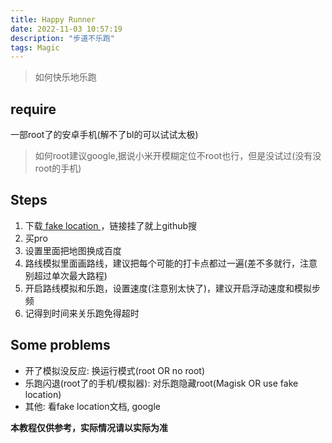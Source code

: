 ```yaml
---
title: Happy Runner
date: 2022-11-03 10:57:19
description: "步道不乐跑"
tags: Magic
---
```

>如何快乐地乐跑
## require
一部root了的安卓手机(解不了bl的可以试试太极)
>如何root建议google,据说小米开模糊定位不root也行，但是没试过(没有没root的手机)

## Steps
1. 下载[ fake location ](http://fakeloc.cc/app)，链接挂了就上github搜 
2. 买pro
3. 设置里面把地图换成百度
4. 路线模拟里面画路线，建议把每个可能的打卡点都过一遍(差不多就行，注意别超过单次最大路程)
5. 开启路线模拟和乐跑，设置速度(注意别太快了)，建议开启浮动速度和模拟步频
6. 记得到时间来关乐跑免得超时

## Some problems
- 开了模拟没反应: 换运行模式(root OR no root)
- 乐跑闪退(root了的手机/模拟器): 对乐跑隐藏root(Magisk OR use fake location)
- 其他: 看fake location文档, google

**本教程仅供参考，实际情况请以实际为准**
